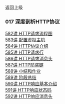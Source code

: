 返回上级
### 017 深度剖析HTTP协议
[582讲 HTTP请求流程图]()  
[583讲 配置虚拟主机]()  
[584讲 HTTP协议介绍]()  
[585讲 HTTP请求行]()  
[586讲 HTTP请求消息头]()  
[587讲 HTTP防盗链]()  
[588讲 小结和作业]()  
[589讲 阶段总结]()  
[590讲 HTTP响应基本介绍]()  
[591讲 HTTP响应状态码]()  
[592讲 HTTP响应消息头]()  
